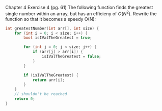 Chapter 4 Exercise 4 (pg. 61)
The following function finds the greatest single number within an array, but has an efficieny of $O(N^2)$. Rewrite the function so that it becomes a speedy O(N):

```cpp
int greatestNumber(int arr[], int size) {
    for (int i = 0; i < size; i++) {
        bool isIValTheGreatest = true;

        for (int j = 0; j < size; j++) {
            if (arr[j] > arr[i]) {
                isIValTheGreatest = false;
            }
        }

        if (isIValTheGreatest) {
            return arr[i];
        }
    }
    // shouldn't be reached
    return 0;
}
```

